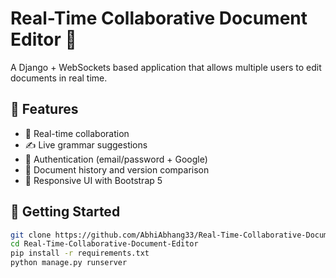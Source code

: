 # Real-Time Collaborative Document Editor 📝

A Django + WebSockets based application that allows multiple users to edit documents in real time.

## 🔧 Features

- 👥 Real-time collaboration
- ✍️ Live grammar suggestions
- 🔐 Authentication (email/password + Google)
- 💾 Document history and version comparison
- 📱 Responsive UI with Bootstrap 5

## 🚀 Getting Started

```bash
git clone https://github.com/AbhiAbhang33/Real-Time-Collaborative-Document-Editor.git
cd Real-Time-Collaborative-Document-Editor
pip install -r requirements.txt
python manage.py runserver

